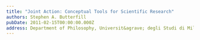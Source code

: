 ```yaml
---
title: "Joint Action: Conceptual Tools for Scientific Research"
authors: Stephen A. Butterfill
pubDate: 2011-02-15T00:00:00.000Z
address: Department of Philosophy, Universit&agrave; degli Studi di Milano
---
```


